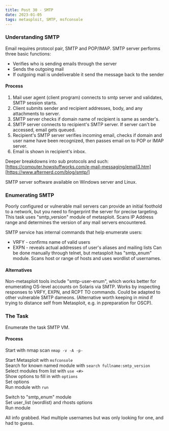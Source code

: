 ```yaml
---
title: Post 30 - SMTP
date: 2023-01-05
tags: metasploit, SMTP, msfconsole
---
```

### Understanding SMTP
Email requires protocol pair, SMTP and POP/IMAP. SMTP server performs three basic functions:
- Verifies who is sending emails through the server
- Sends the outgoing mail
- If outgoing mail is undeliverable it send the message back to the sender

#### Process
1. Mail user agent (client program) connects to smtp server and validates, SMTP session starts.
2. Client submits sender and recipient addresses, body, and any attachments to server.
3. SMTP server checks if domain name of recipient is same as sender's.
4. SMTP server connects to recipient's SMTP server. If server can't be accessed, email gets queued.
5. Recipient's SMTP server verifies incoming email, checks if domain and user name have been recognized, then passes email on to POP or IMAP server.
6. Email is shown in recipient's inbox.

Deeper breakdowns into sub protocols and such: [https://computer.howstuffworks.com/e-mail-messaging/email3.htm]<br>
[https://www.afternerd.com/blog/smtp/]

SMTP server software available on Windows server and Linux.

### Enumerating SMTP
Poorly configured or vulnerable mail servers can provide an initial foothold to a network, but you need to fingerprint the server for precise targeting. This task uses "smtp_version" module of metasploit. Scans IP Address range and determines the version of any mail servers encountered.

SMTP service has internal commands that help enumerate users:
- VRFY - confirms name of valid users
- EXPN - reveals actual addresses of user's aliases and mailing lists
Can be done manually through telnet, but metasploit has "smtp_enum" module. Scans host or range of hosts and uses wordlist of usernames.

#### Alternatives
Non-metasploit tools include "smtp-user-enum", which works better for enumerating OS-level accounts on Solaris via SMTP. Works by inspecting responses to VRFY, EXPN, and RCPT TO commands. Could be adapted to other vulnerable SMTP dameons. (Alternative worth keeping in mind if trying to distance self from Metasploit, e.g. in ppreparation for OSCP). 

### The Task
Enumerate the task SMTP VM.

#### Process
Start with nmap scan <code>nmap -v -A -p-</code>

Start Metasploit with <code>msfconsole</code><br>
Search for known named module with <code>search fullname:smtp_version</code><br>
Select modules from list with <code>use <#></code><br>
Show options to fill in with <code>options</code><br>
Set options<br>
Run module with <code>run</code>

Switch to "smtp_enum" module<br>
Set user_list (wordlist) and rhosts options<br>
Run module<br>


All info grabbed. Had multiple usernames but was only looking for one, and had to guess.


